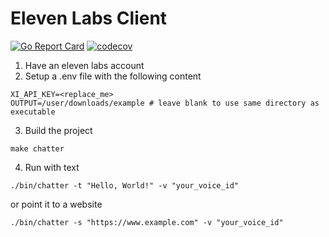 Eleven Labs Client
==================
[![Go Report Card](https://goreportcard.com/badge/github.com/sgerhardt/chatter)](https://goreportcard.com/report/github.com/sgerhardt/chatter)
[![codecov](https://codecov.io/github/sgerhardt/chatter/graph/badge.svg?token=JFOAE30XNQ)](https://codecov.io/github/sgerhardt/chatter)

1. Have an eleven labs account
2. Setup a .env file with the following content
```
XI_API_KEY=<replace_me>
OUTPUT=/user/downloads/example # leave blank to use same directory as executable
```
3. Build the project
```
make chatter
```

4. Run with text
```
./bin/chatter -t "Hello, World!" -v "your_voice_id" 
```
or point it to a website
```
./bin/chatter -s "https://www.example.com" -v "your_voice_id"
```